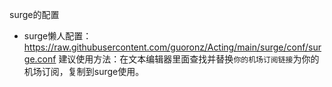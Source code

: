 surge的配置

- surge懒人配置：https://raw.githubusercontent.com/guoronz/Acting/main/surge/conf/surge.conf
建议使用方法：在文本编辑器里面查找并替换`你的机场订阅链接`为你的机场订阅，复制到surge使用。
